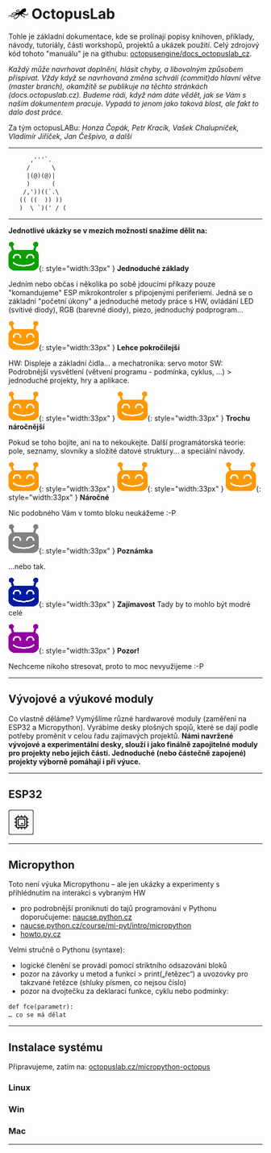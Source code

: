 # ![logo](img/logo_small.png) OctopusLab

Tohle je základní dokumentace, kde se prolínají popisy knihoven, příklady, návody, tutoriály, části workshopů, projektů a ukázek použití.
Celý zdrojový kód tohoto "manuálu" je na githubu: [octopusengine/docs_octopuslab_cz](https://github.com/octopusengine/docs_octopuslab_cz).

*Každý může navrhovat doplnění, hlásit chyby, a libovolným způsobem přispívat. Vždy když se navrhovaná změna schválí (commit)do hlavní větve (master branch), okamžitě se publikuje na těchto stránkách (docs.octopuslab.cz). Budeme rádi, když nám dáte vědět, jak se Vám s naším dokumentem pracuje. Vypadá to jenom jako taková blost, ale fakt to dalo dost práce.*

Za tým octopusLABu: *Honza Čopák, Petr Kracík, Vašek Chalupníček, Vladimír Jiříček, Jan Češpivo, a další*

---

```
      ,'''`.
     /      \
     |(@)(@)|
     )      (
    /,'))((`.\
   (( ((  )) ))
   )  \ `)(' / (
```

---
**Jednotlivé ukázky se v mezích možností snažíme dělit na:**

![ufo-gr](img/ufo-gre.gif){: style="width:33px" } 
**Jednoduché základy**

Jedním nebo občas i několika po sobě jdoucími příkazy pouze "komandujeme" ESP mikrokontroler s připojenými periferiemi. Jedná se o základní  "početní úkony" a jednoduché metody práce s HW, ovládání LED (svítivé diody), RGB (barevné diody), piezo, jednoduchý podprogram... 


![ufo-gr](img/ufo-ora.gif){: style="width:33px" } 
**Lehce pokročilejší**

HW: Displeje a základní čidla... a mechatronika: servo motor 
SW: Podrobnější vysvětlení  (větvení programu - podmínka, cyklus, ...) > jednoduché projekty, hry a aplikace.


![ufo-gr](img/ufo-ora.gif){: style="width:33px" } ![ufo-gr](img/ufo-ora.gif){: style="width:33px" } 
**Trochu náročnější**

Pokud se toho bojíte, ani na to nekoukejte. Další programátorská teorie: pole, seznamy, slovníky a složité datové struktury... a speciální návody.


![ufo-gr](img/ufo-ora.gif){: style="width:33px" } ![ufo-gr](img/ufo-ora.gif){: style="width:33px" } ![ufo-gr](img/ufo-ora.gif){: style="width:33px" }
**Náročné**


Nic podobného Vám v tomto bloku neukážeme :-P


![ufo-gr](img/ufo-sil.gif){: style="width:33px" }
**Poznámka**

...nebo tak.


![ufo-gr](img/ufo-blu.gif){: style="width:33px" }
**Zajímavost** 
Tady by to mohlo být modré celé


![ufo-gr](img/ufo-vio.gif){: style="width:33px" }
**Pozor!**

Nechceme nikoho stresovat, proto to moc nevyužijeme :-P


---
## Vývojové a výukové moduly

Co vlastně děláme? Vymýšlíme různé hardwarové moduly (zaměření na ESP32 a Micropython). Vyrábíme desky plošných spojů, které se dají podle potřeby proměnit v celou řadu zajímavých projektů.
**Námi navržené vývojové a experimentální desky, slouží i jako finálně zapojitelné moduly pro projekty nebo jejich části. Jednoduché (nebo částečně zapojené) projekty výborně pomáhají i při výuce.**

---
## ESP32



![hwsoc](img/hwsoc.png)

---
## Micropython

Toto není výuka Micropythonu – ale jen ukázky a experimenty s přihlédnutím na interakci s vybraným HW
- pro podrobnější proniknutí do tajů programování v Pythonu doporučujeme: [naucse.python.cz](https://naucse.python.cz/)
- [naucse.python.cz/course/mi-pyt/intro/micropython](https://naucse.python.cz/course/mi-pyt/intro/micropython/)
- [howto.py.cz](http://howto.py.cz/index.htm)

Velmi stručně o Pythonu (syntaxe):

- logické členění se provádí pomocí striktního odsazování bloků
- pozor na závorky u metod a funkcí > print(„řetězec“) a uvozovky pro takzvané řetězce (shluky písmen, co nejsou číslo)
- pozor na dvojtečku za deklarací funkce, cyklu nebo podmínky:
```
def fce(parametr):
… co se má dělat
```

---
## Instalace systému

Připravujeme, zatím na: [octopuslab.cz/micropython-octopus](https://www.octopuslab.cz/micropython-octopus/)

### Linux
### Win
### Mac

---
